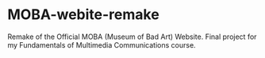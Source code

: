 # MOBA-webite-remake
Remake of the Official MOBA (Museum of Bad Art) Website. Final project for my Fundamentals of Multimedia Communications course.
